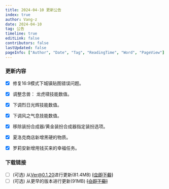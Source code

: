 ```yaml
---
title: 2024-04-10 更新公告
index: true
author: Vang-z
date: 2024-04-10
tag: 公告
timeline: true
editLink: false
contributors: false
lastUpdated: false
pageInfo: ["Author", "Date", "Tag", "ReadingTime", "Word", "PageView"]
---
```


### 更新内容
- [x] 修复<a>16:9</a>模式下城镇贴图错误问题。
- [x] 调整<a>念兽： 龙虎啸</a>技能数值。
- [x] 下调<a>烈日光辉</a>技能数值。
- [x] 下调<a>风之气息</a>技能数值。
- [x] 移除<a>装扮合成器/黄金装扮合成器</a>指定装扮选项。
- [x] 夏洛克商店新增<a>黑硬的物质</a>。
- [x] 罗莉安新增<a>用钱买来的幸福</a>任务。


### 下载链接
- [ ] <a>(可选)</a> 从<a>Ver@0.1.20</a>进行更新(81.4MB) ~~[[立即下载]]()~~
- [ ] <a>(可选)</a> 从<a>更早的版本</a>进行更新(91MB) ~~[[立即下载]]()~~
